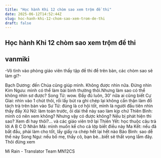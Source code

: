 ```yaml
---
title: "Học hành Khi 12 chòm sao xem trộm đề thi"
date: 2025-06-12T14:52:44Z
slug: hoc-hanh-khi-12-chom-sao-xem-trom-de-thi
draft: false
---
```


## Học hành Khi 12 chòm sao xem trộm đề thi

## vanmiki

-Vô tình vào phòng giáo viên thấy tập đề thi để trên bàn, các chòm sao sẽ làm gì?-


Bạch Dương: đến Chúa cũng giúp mình. Không được nhìn nữa. Đừng nhìn
Kim Ngưu: mình có thể làm bài bình thường thôi.Nhưng làm sao có thể không nhìn sơ được?
Song Tử: wow. Đầy đủ luôn, 30’ nữa ai cũng biết
Cự Gỉai: nhìn vào 1 chút thôi, rồi lấy bút ra ghi chép lại không cẩn thận làm đổ tách trà trên bàn vào
Sư Tử: đúng là cơ hội tốt, mình là người đầu tiên nhìn thấy đấy
Xử Nữ: làm toán trước, ôi dài thế này sao làm kịp chứ
Thiên Bình: mình có nên xem không? Nhưng vậy có được không? Nếu bị phát hiện thì sao? Xem đi hay thôi?... và các giáo viên trở lại
Thiên Yết: học thuộc câu trả lời A B C D
Nhân Mã: mình muốn kể cho cả lớp biết điều này
Ma Kết: nếu đã bắt đầu, phải làm cho tốt, lấy giấy ra chép hết lại hết nào
Bảo Bình: sao dễ thế này
Song Ngư: nếu bố mẹ, thầy cô, bạn bè…biết sẽ thất vọng lắm đây. Thôi đừng xem


Mi Rain - Translator Team MN12CS